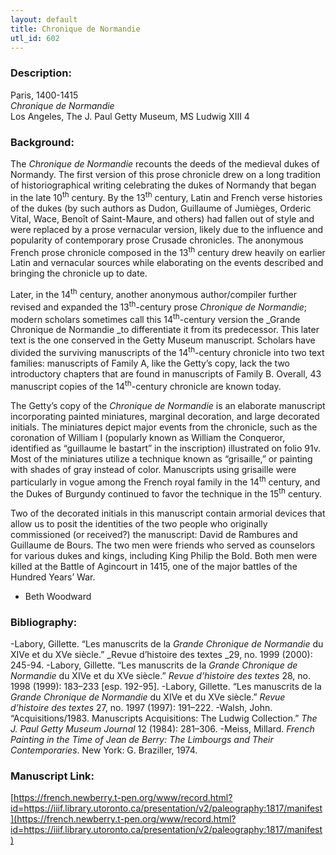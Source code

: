 ```yaml
---
layout: default
title: Chronique de Normandie
utl_id: 602
---
```


### Description:

Paris, 1400-1415<br>
_Chronique de Normandie_<br>
Los Angeles, The J. Paul Getty Museum, MS Ludwig XIII 4

### Background:

The _Chronique de Normandie_ recounts the deeds of the medieval dukes of Normandy. The first version of this prose chronicle drew on a long tradition of historiographical writing celebrating the dukes of Normandy that began in the late 10<sup>th</sup> century. By the 13<sup>th</sup> century, Latin and French verse histories of the dukes (by such authors as Dudon, Guillaume of Jumièges, Orderic Vital, Wace, Benoît of Saint-Maure, and others) had fallen out of style and were replaced by a prose vernacular version, likely due to the influence and popularity of contemporary prose Crusade chronicles. The anonymous French prose chronicle composed in the 13<sup>th</sup> century drew heavily on earlier Latin and vernacular sources while elaborating on the events described and bringing the chronicle up to date.

Later, in the 14<sup>th</sup> century, another anonymous author/compiler further revised and expanded the 13<sup>th</sup>-century prose _Chronique de Normandie_; modern scholars sometimes call this 14<sup>th</sup>-century version the _Grande Chronique de Normandie _to differentiate it from its predecessor. This later text is the one conserved in the Getty Museum manuscript. Scholars have divided the surviving manuscripts of the 14<sup>th</sup>-century chronicle into two text families: manuscripts of Family A, like the Getty’s copy, lack the two introductory chapters that are found in manuscripts of Family B. Overall, 43 manuscript copies of the 14<sup>th</sup>-century chronicle are known today.

The Getty’s copy of the _Chronique de Normandie_ is an elaborate manuscript incorporating painted miniatures, marginal decoration, and large decorated initials. The miniatures depict major events from the chronicle, such as the coronation of William I (popularly known as William the Conqueror, identified as “guillaume le bastart” in the inscription) illustrated on folio 91v. Most of the miniatures utilize a technique known as “grisaille,” or painting with shades of gray instead of color. Manuscripts using grisaille were particularly in vogue among the French royal family in the 14<sup>th</sup> century, and the Dukes of Burgundy continued to favor the technique in the 15<sup>th</sup> century.

Two of the decorated initials in this manuscript contain armorial devices that allow us to posit the identities of the two people who originally commissioned (or received?) the manuscript: David de Rambures and Guillaume de Bours. The two men were friends who served as counselors for various dukes and kings, including King Philip the Bold. Both men were killed at the Battle of Agincourt in 1415, one of the major battles of the Hundred Years’ War.

- Beth Woodward

### Bibliography:

-Labory, Gillette. “Les manuscrits de la _Grande Chronique de Normandie_ du XIVe et du XVe siècle.” _Revue d’histoire des textes _29, no. 1999 (2000): 245-94.
-Labory, Gillette. “Les manuscrits de la _Grande Chronique de Normandie_ du XIVe et du XVe siècle.” _Revue d’histoire des textes_ 28, no. 1998 (1999): 183–233 [esp. 192-95].
-Labory, Gillette. “Les manuscrits de la _Grande Chronique de Normandie_ du XIVe et du XVe siècle.” _Revue d’histoire des textes_ 27, no. 1997 (1997): 191–222.
-Walsh, John. “Acquisitions/1983. Manuscripts Acquisitions: The Ludwig Collection.” _The J. Paul Getty Museum Journal_ 12 (1984): 281–306.
-Meiss, Millard. _French Painting in the Time of Jean de Berry: The Limbourgs and Their Contemporaries_. New York: G. Braziller, 1974. 

### Manuscript Link:

[https://french.newberry.t-pen.org/www/record.html?id=https://iiif.library.utoronto.ca/presentation/v2/paleography:1817/manifest](https://french.newberry.t-pen.org/www/record.html?id=https://iiif.library.utoronto.ca/presentation/v2/paleography:1817/manifest)
